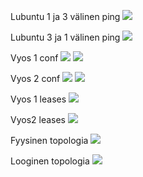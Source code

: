 Lubuntu 1 ja 3 välinen ping
![](tietoverkot/E05/Lubuntu1-3.png)

Lubuntu 3 ja 1 välinen ping
![](tietoverkot_harjotukset/E05/lubuntu3-1.png)

Vyos 1 conf
![](tietoverkot_harjotukset/E05/vyos1conf.png)
![](tietoverkot_harjotukset/E05/vyos1conf2.png)

Vyos 2 conf
![](tietoverkot_harjotukset/E05/vyos2conf.png)
![](tietoverkot_harjotukset/E05/vyos2conf2.png)

Vyos 1 leases
![](tietoverkot_harjotukset/E05/vyos1lease.png)

Vyos2 leases
![](tietoverkot_harjotukset/E05/vyos2leases.png)

Fyysinen topologia
![](tietoverkot_harjotukset/E05/fyysinentopo.png)

Looginen topologia
![](tietoverkot_harjotukset/E05/looginentopo.png)
